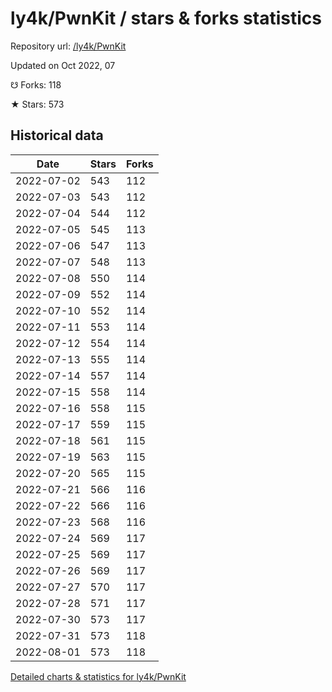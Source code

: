 # ly4k/PwnKit / stars & forks statistics

Repository url: [/ly4k/PwnKit](https://github.com/ly4k/PwnKit)

Updated on Oct 2022, 07

☋ Forks: 118

★ Stars: 573

## Historical data
| Date | Stars | Forks |
|------|-------|-------|
| 2022-07-02 | 543 | 112 | 
| 2022-07-03 | 543 | 112 | 
| 2022-07-04 | 544 | 112 | 
| 2022-07-05 | 545 | 113 | 
| 2022-07-06 | 547 | 113 | 
| 2022-07-07 | 548 | 113 | 
| 2022-07-08 | 550 | 114 | 
| 2022-07-09 | 552 | 114 | 
| 2022-07-10 | 552 | 114 | 
| 2022-07-11 | 553 | 114 | 
| 2022-07-12 | 554 | 114 | 
| 2022-07-13 | 555 | 114 | 
| 2022-07-14 | 557 | 114 | 
| 2022-07-15 | 558 | 114 | 
| 2022-07-16 | 558 | 115 | 
| 2022-07-17 | 559 | 115 | 
| 2022-07-18 | 561 | 115 | 
| 2022-07-19 | 563 | 115 | 
| 2022-07-20 | 565 | 115 | 
| 2022-07-21 | 566 | 116 | 
| 2022-07-22 | 566 | 116 | 
| 2022-07-23 | 568 | 116 | 
| 2022-07-24 | 569 | 117 | 
| 2022-07-25 | 569 | 117 | 
| 2022-07-26 | 569 | 117 | 
| 2022-07-27 | 570 | 117 | 
| 2022-07-28 | 571 | 117 | 
| 2022-07-30 | 573 | 117 | 
| 2022-07-31 | 573 | 118 | 
| 2022-08-01 | 573 | 118 | 


[Detailed charts & statistics for ly4k/PwnKit](https://reviewgithub.com/rep/ly4k/PwnKit)
